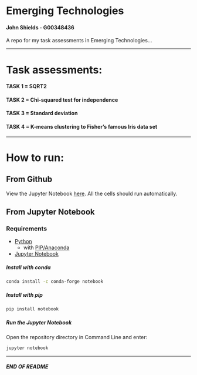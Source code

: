 # Emerging Technologies
#### John Shields - G00348436 

A repo for my task assessments in Emerging Technologies...

***
# Task assessments:

#### TASK 1 = SQRT2

#### TASK 2 = Chi-squared test for independence

#### TASK 3 = Standard deviation

#### TASK 4 = K-means clustering to Fisher’s famous Iris data set

***
# How to run:
## From Github
View the Jupyter Notebook [here](https://github.com/johnshields/EMT_TASKS/blob/main/Tasks%20Notebook.ipynb). All the cells should run automatically.

## From Jupyter Notebook
### Requirements
* [Python](https://www.python.org/downloads/) 
  - with [PIP/Anaconda](https://docs.anaconda.com/anaconda/install/)
* [Jupyter Notebook](https://jupyter.org/install)

##### Install with conda
```bash
conda install -c conda-forge notebook
```
##### Install with pip
```bash
pip install notebook
```
##### Run the Jupyter Notebook
Open the repository directory in Command Line and enter:
```bash
jupyter notebook
```
***
##### END OF README 
